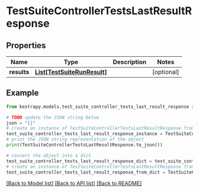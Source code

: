 # TestSuiteControllerTestsLastResultResponse


## Properties

Name | Type | Description | Notes
------------ | ------------- | ------------- | -------------
**results** | [**List[TestSuiteRunResult]**](TestSuiteRunResult.md) |  | [optional] 

## Example

```python
from kestrapy.models.test_suite_controller_tests_last_result_response import TestSuiteControllerTestsLastResultResponse

# TODO update the JSON string below
json = "{}"
# create an instance of TestSuiteControllerTestsLastResultResponse from a JSON string
test_suite_controller_tests_last_result_response_instance = TestSuiteControllerTestsLastResultResponse.from_json(json)
# print the JSON string representation of the object
print(TestSuiteControllerTestsLastResultResponse.to_json())

# convert the object into a dict
test_suite_controller_tests_last_result_response_dict = test_suite_controller_tests_last_result_response_instance.to_dict()
# create an instance of TestSuiteControllerTestsLastResultResponse from a dict
test_suite_controller_tests_last_result_response_from_dict = TestSuiteControllerTestsLastResultResponse.from_dict(test_suite_controller_tests_last_result_response_dict)
```
[[Back to Model list]](../README.md#documentation-for-models) [[Back to API list]](../README.md#documentation-for-api-endpoints) [[Back to README]](../README.md)


